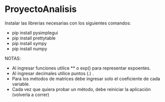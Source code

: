 # ProyectoAnalisis

Instalar las librerias necesarias con los siguientes comandos:
- pip install pysimplegui
- pip install prettytable
- pip install sympy
- pip install numpy

NOTAS:
- Al ingresar funciones utilice ** o exp()  para representar expoentes.
- Al ingresar decimales utilice puntos (.) .
- Para los métodos de matrices debe ingresar solo el coeficiente de cada variable.
- Cada vez que quiera probar un método, debe reiniciar la aplicación (volverla a correr)
